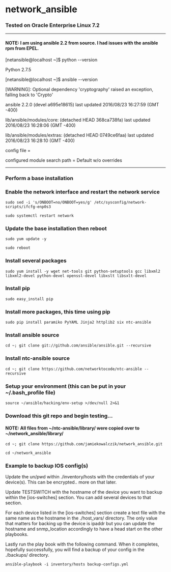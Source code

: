 # network_ansible
### Tested on Oracle Enterprise Linux 7.2

---
#### NOTE: I am using ansible 2.2 from source.  I had issues with the ansible rpm from EPEL.

[netansible@localhost ~]$ python --version

Python 2.7.5

[netansible@localhost ~]$ ansible --version

 [WARNING]: Optional dependency 'cryptography' raised an exception, falling back
to 'Crypto'

ansible 2.2.0 (devel a695e18615) last updated 2016/08/23 16:27:59 (GMT -400)

  lib/ansible/modules/core: (detached HEAD 368ca738fa) last updated 2016/08/23 16:28:06 (GMT -400)

  lib/ansible/modules/extras: (detached HEAD 0749ce6faa) last updated 2016/08/23 16:28:10 (GMT -400)

  config file =

  configured module search path = Default w/o overrides

---

### Perform a base installation 

### Enable the network interface and restart the network service

`sudo sed -i 's/ONBOOT=no/ONBOOT=yes/g' /etc/sysconfig/network-scripts/ifcfg-enp0s3`

`sudo systemctl restart network`

### Update the base installation then reboot

`sudo yum update -y`

`sudo reboot`

### Install several packages

`sudo yum install -y wget net-tools git python-setuptools gcc libxml2 libxml2-devel python-devel openssl-devel libxslt libsxlt-devel`

### Install pip

`sudo easy_install pip`

### Install more packages, this time using pip

`sudo pip install paramiko PyYAML Jinja2 httplib2 six ntc-ansible`

### Install ansible source

`cd ~; git clone git://github.com/ansible/ansible.git --recursive`

### Install ntc-ansible source

`cd ~; git clone https://github.com/networktocode/ntc-ansible --recursive`

### Setup your environment (this can be put in your ~/.bash_profile file)

`source ~/ansible/hacking/env-setup >/dev/null 2>&1`

### Download this git repo and begin testing...

#### NOTE: All files from ~/ntc-ansible/library/ were copied over to ~/network_ansible/library/

`cd ~; git clone https://github.com/jamiekowalczik/network_ansible.git`

`cd ~/network_ansible`

### Example to backup IOS config(s)

Update the un/pwd within ./inventory/hosts with the credentials of your device(s).  This can be encrypted.. more on that later.

Update TESTSWITCH with the hostname of the device you want to backup within the [ios-switches] section.  You can add several devices to that section.

For each device listed in the [ios-switches] section create a text file with the same name as the hostname in the ./host_vars/ directory.  The only value that matters for backing up the device is ipaddr but you can update the hostname and snmp_location accordingly to have a head start on the other playbooks.

Lastly run the play book with the following command. When it completes, hopefully successfully, you will find a backup of your config in the ./backups/ directory.

`ansible-playbook -i inventory/hosts backup-configs.yml`
